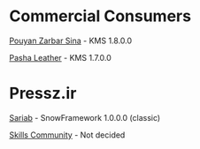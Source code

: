 # Commercial Consumers

[Pouyan Zarbar Sina](http://psina.ir) - KMS 1.8.0.0

[Pasha Leather](http://pashaleather.ir) - KMS 1.7.0.0

# Pressz.ir

[Sariab](http://sariab.pressz.ir) - SnowFramework 1.0.0.0 (classic)

[Skills Community](http://skills.community) - Not decided